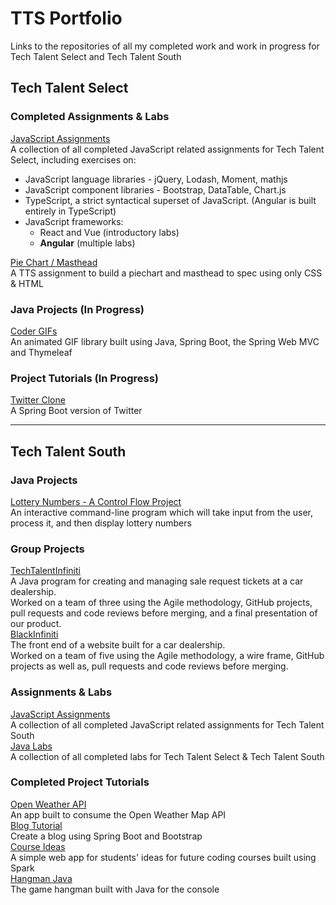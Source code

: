 # TTS Portfolio
Links to the repositories of all my completed work and work in progress for Tech Talent Select and Tech Talent South  

## Tech Talent Select

### Completed Assignments & Labs
[JavaScript Assignments](https://github.com/jordanmor/tts-js-assignments)  
A collection of all completed JavaScript related assignments for Tech Talent Select, including exercises on:   
- JavaScript language libraries - jQuery, Lodash, Moment, mathjs
- JavaScript component libraries - Bootstrap, DataTable, Chart.js
- TypeScript, a strict syntactical superset of JavaScript. (Angular is built entirely in TypeScript)
- JavaScript frameworks:   
  - React and Vue (introductory labs) 
  - **Angular** (multiple labs)  

[Pie Chart / Masthead](https://github.com/jordanmor/piechart-masthead)   
A TTS assignment to build a piechart and masthead to spec using only CSS & HTML 

### Java Projects (In Progress)
[Coder GIFs](https://github.com/jordanmor/coder-gifs)  
An animated GIF library built using Java, Spring Boot, the Spring Web MVC and Thymeleaf 

### Project Tutorials (In Progress)
[Twitter Clone](https://github.com/jordanmor/TwitterClone)  
A Spring Boot version of Twitter    

---
## Tech Talent South

### Java Projects
[Lottery Numbers - A Control Flow Project](https://github.com/jordanmor/lottery-numbers-java)  
An interactive command-line program which will take input from the user, process it, and then display lottery numbers  

### Group Projects
[TechTalentInfiniti](https://github.com/jordanmor/TechTalentInfiniti)  
A Java program for creating and managing sale request tickets at a car dealership.  
Worked on a team of three using the Agile methodology, GitHub projects, pull requests and code reviews before merging, and a final presentation of our product.    
[BlackInfiniti](https://github.com/jordanmor/BlackInfiniti)  
The front end of a website built for a car dealership.  
Worked on a team of five using the Agile methodology, a wire frame, GitHub projects as well as, pull requests and code reviews before merging.

### Assignments & Labs
[JavaScript Assignments](https://github.com/jordanmor/tts-js-assignments/tech-talent-south)  
A collection of all completed JavaScript related assignments for Tech Talent South  
[Java Labs](https://github.com/jordanmor/tts_java_labs)  
A collection of all completed labs for Tech Talent Select & Tech Talent South   

### Completed Project Tutorials
[Open Weather API](https://github.com/jordanmor/open-weather-app)  
An app built to consume the Open Weather Map API  
[Blog Tutorial](https://github.com/jordanmor/blogTutorial)  
Create a blog using Spring Boot and Bootstrap  
[Course Ideas](https://github.com/jordanmor/course-ideas)  
A simple web app for students' ideas for future coding courses built using Spark  
[Hangman Java](https://github.com/jordanmor/HangmanJava)  
The game hangman built with Java for the console  